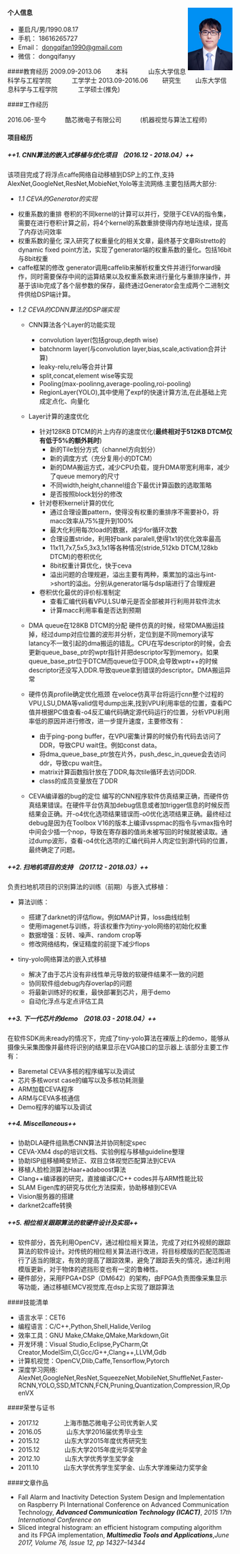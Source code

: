 #### 个人信息  <img src='./pic.jpg' style='float:right; width:100px;height:140 px'/>

* 董启凡/男/1990.08.17
* 手机： 18616265727
* Email： dongqifan1990@gmail.com
* 微信： dongqifanyy

####教育经历
2009.09-2013.06 　　本科   　　　山东大学信息科学与工程学院    　　　工学学士
2013.09-2016.06 　　研究生	　　山东大学信息科学与工程学院  　　　工学硕士(推免)

####工作经历

2016.06-至今　　　酷芯微电子有限公司　　　(机器视觉与算法工程师) 

#### 项目经历
##### ++1. CNN算法的嵌入式移植与优化项目 （2016.12 - 2018.04）++
该项目完成了将浮点caffe网络自动移植到DSP上的工作,支持AlexNet,GoogleNet,ResNet,MobieNet,Yolo等主流网络.主要包括两大部分:
 * *1.1  CEVA的Generator的实现*
- 权重系数的重排
    卷积的不同kernel的计算可以并行，受限于CEVA的指令集，需要在进行卷积计算之前，将4个kernel的系数重排使得内存地址连续，提高了内存访问效率
- 权重系数的量化
    深入研究了权重量化的相关文章，最终基于文章Ristretto的dynamic fixed point方法，实现了generator端的权重系数的量化。包括16bit与8bit权重
- caffe框架的修改
    generator调用caffelib来解析权重文件并进行forward操作，同时需要保存中间的运算结果以及权重系数来进行量化与重排序操作，并基于该lib完成了各个层参数的保存，最终通过Generator会生成两个二进制文件供给DSP端计算。
        
 * *1.2 CEVA的CDNN算法的DSP端实现*
    - CNN算法各个Layer的功能实现
        - convolution layer(包括group,depth wise)
        - batchnorm layer(与convolution layer,bias,scale,activation合并计算)
        - leaky-relu,relu等合并计算
        - split,concat,element wise等实现
        - Pooling(max-poolinng,average-pooling,roi-pooling)
        - RegionLayer(YOLO),其中使用了expf的快速计算方法,在此基础上完成定点化、向量化

    - Layer计算的速度优化
        - 针对128KB DTCM的片上内存的速度优化(**最终相对于512KB DTCM仅有低于5%的额外耗时**)
            - 新的Tile划分方式（channel方向划分）
            - 新的调度方式（充分复用小的DTCM）
            - 新的DMA搬运方式，减少CPU负载，提升DMA带宽利用率，减少了queue memory的尺寸
            - 不同width,height,channel组合下最优计算函数的选取策略
            - 是否按照block划分的修改
        - 针对卷积kernel计算的优化
            -	通过合理设置pattern，使得没有权重的重排序不需要补0，将macc效率从75%提升到100%
            -	最大化利用每次load的数据，减少for循环次数
            -	合理设置stride，利用好bank paralell,使得1x1的优化效率最高
            -	11x11,7x7,5x5,3x3,1x1等各种情况(stride,512kb DTCM,128kb DTCM)的卷积优化
            -	8bit权重计算优化，快于ceva
            -	溢出问题的合理规避，溢出主要有两种，乘累加的溢出与int->short的溢出。分别从generator端与dsp端进行了合理规避
        - 卷积优化最优的评价标准制定
            - 查看汇编代码看VPU,LSU单元是否全部被并行利用并软件流水
            - 计算macc利用率看是否达到预期
    - DMA queue在128KB DTCM的分配
        硬件仿真的时候，经常DMA搬运挂掉，经过dump对应位置的波形并分析，定位到是不同memory读写latancy不一致引起的dma搬运的错乱。CPU在写descriptor的时候，会去更新queue_base_ptr的wptr指针并把descriptor写到memory。如果queue_base_ptr位于DTCM而queue位于DDR,会导致wptr++的时候descriptor还没写入DDR.导致queue拿到错误的descriptor。DMA搬运异常

    - 硬件仿真profile确定优化瓶颈
        在veloce仿真平台将运行cnn整个过程的VPU,LSU,DMA等valid信号dump出来,找到VPU利用率低的位置，查看PC值并根据PC值查看-o4反汇编代码确定源代码运行的位置，分析VPU利用率低的原因并进行修改，进一步提升速度，主要修改有：
        * 由于ping-pong buffer，在VPU密集计算的时候仍有代码去访问了DDR，导致CPU wait住。例如const data。
        * 将dma_queue_base_ptr放在片外，push_desc_in_queue会去访问ddr，导致cpu wait住。
        * matrix计算函数指针放在了DDR,每次tile循环去访问DDR.
        * class的成员变量放在了DDR

    - CEVA编译器的bug的定位
    编写的CNN程序软件仿真结果正确，而硬件仿真结果错误。在硬件平台仿真加debug信息或者加trigger信息的时候反而结果会正确。开-o4优化选项结果错误而-o0优化选项结果正确。最终经过debug是因为在Toolbox V16的版本上编译vsspmac的指令与vmax指令时中间会少插一个nop，导致在寄存器的值尚未被写回的时候就被读取。通过dump波形，查看-o4优化选项的汇编代码并人肉定位到源代码的位置，最终确定了问题。

##### ++2. 扫地机项目的支持 （2017.12 - 2018.03）++
负责扫地机项目的识别算法的训练（前期）与嵌入式移植：
- 算法训练：
    * 搭建了darknet的评估flow。例如MAP计算，loss曲线绘制
    * 使用imagenet与训练，将该权重作为tiny-yolo网络的初始化权重
    * 数据增强：反转、噪声、random crop等
    * 修改网络结构，保证精度的前提下减少flops

- tiny-yolo网络算法的嵌入式移植
    * 解决了由于芯片没有非线性单元导致的软硬件结果不一致的问题
    * 协同软件组debug内存overlap的问题
    * 将最新训练好的权重，最快部署到芯片，用于demo
    * 自动化浮点与定点评估工具

##### ++3. 下一代芯片的demo （2018.03 - 2018.04）++
在软件SDK尚未ready的情况下，完成了tiny-yolo算法在裸版上的demo，能够从摄像头采集图像并最终将识别的结果显示在VGA接口的显示器上.该部分主要工作有：

- Baremetal CEVA多核的程序编写以及调试
- 芯片多核worst case的编写以及多核功耗测量
- ARM加载CEVA程序
- ARM与CEVA多核通信
- Demo程序的编写以及调试

##### ++4. Miscellaneous++
- 协助DLA硬件组熟悉CNN算法并协同制定spec
- CEVA-XM4 dsp的培训文档、实验例程与移植guideline整理
- 协助ISP组移植畸变矫正、双目立体视觉匹配算法到CEVA
- 移植人脸检测算法Haar+adaboost算法
- Clang\++编译器的研究，直接编译C/C++ codes并与ARM性能比较
- SLAM Eigen库的研究与优化方法探索，协助移植到CEVA
- Vision服务器的搭建
- darknet2caffe转换


##### ++5. 相位相关跟踪算法的软硬件设计及实现++
- 软件部分，首先利用OpenCV，通过相位相关算法，完成了对红外视频的跟踪算法的软件设计。对传统的相位相关算法进行改进，将目标模版的匹配范围进行了适当的限定，有效的提高了跟踪效果，避免了跟踪丢失的情况，通过利用模版更新，对于物体的遮挡形变也有一定的鲁棒性。
- 硬件部分，采用FPGA+DSP（DM642）的架构，由FPGA负责图像采集显示等功能，通过移植EMCV视觉库,在dsp上实现了跟踪算法

####技能清单
- 语言水平：CET6
- 编程语言：C/C++,Python,Shell,Halide,Verilog
- 效率工具：GNU Make,CMake,QMake,Markdown,Git
- 开发环境：Visual Studio,Eclipse,PyCharm,Qt Creator,ModelSim,Cl,Gcc/G\++,Clang++,LLVM,Gdb
- 计算机视觉：OpenCV,Dlib,Caffe,Tensorflow,Pytorch
- 深度学习网络: AlexNet,GoogleNet,ResNet,SqueezeNet,MobileNet,ShuffleNet,Faster-RCNN,YOLO,SSD,MTCNN,FCN,Pruning,Quantization,Compression,IR,OpenVX

####荣誉与证书
- 2017.12　　　　上海市酷芯微电子公司优秀新人奖
- 2016.05　　　　山东大学2016届优秀毕业生
- 2015.12　　　　山东大学2015年度优秀研究生
- 2015.12　　　　山东大学2015年度光华奖学金
- 2012.10　　　　山东大学优秀学生奖学金
- 2011.10　　　　山东大学优秀学生奖学金、山东大学潍柴动力奖学金

####文章作品
- Fall Alarm and Inactivity Detection System Design and Implementation on Raspberry Pi
International Conference on Advanced Communication Technology, ***Advanced Communication Technology (ICACT)***, *2015 17th International Conference on*
- Sliced integral histogram: an efficient histogram computing algorithm and its FPGA implementation, ***Multimedia Tools and Applications***,*June 2017, Volume 76, Issue 12, pp 14327–14344*

